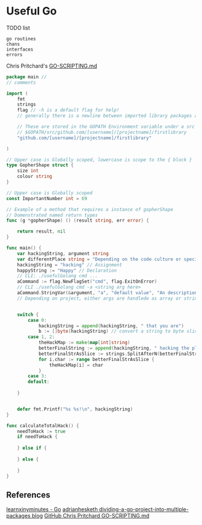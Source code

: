 # Useful Go

TODO list
```
go routines
chans
interfaces
errors
```

Chris Pritchard's [GO-SCRIPTING.md](https://github.com/ChrisPritchard/ctf-writeups/blob/master/GO-SCRIPTING.md)

```go
package main // 
// comments 

import (
	fmt
	strings
	flag // -h is a default flag for help!
	// generally there is a newline between imported library packages and project packages and external depencies

	// These are stored in the GOPATH Environment variable under a src directory 
	// $GOPATH/src/github.com/[username]/[projectname]/firstlibrary
	"github.com/[username]/[projectname]/firstlibrary"

)

// Upper case is Globally scoped, lowercase is scope to the { block }
type GopherShape struct {
	size int
	colour string
}

// Upper case is Globally scoped
const ImportantNumber int = 69 

// Example of a method that requires a instance of gopherShape
// Domenstrated named return types 
func (g *gopherShape) () (result string, err error) { 

	return result, nil
}

func main() {
	var hackingString, argument string 
	var differentPlace string = "Depending on the code culture or specific instance where it make readable sense to write golang like this"
	hackingString = "hacking" // Assignment
	happyString := "Happy" // Declaration 
	// CLI: ./usefulGolang cmd ...
	aCommand := flag.NewFlagSet("cmd", flag.ExitOnError)
	// CLI ./usefulGolang cmd -a <string arg here> 
	aCommand.StringVar(&argument, "a", "default value", "An description")
	// Depending on project, either args are handlede as array or string; Or more likely public CLI repositories that handle this 


	switch {
		case 0:
			hackingString = append(hackingString, " that you are")
			b := []byte(hackingString) // convert a string to byte slice
		case 1, 2:
			theHackMap := make(map[int]string)
			betterFinalString := append(hackingString, " hacking the planet"
			betterFinalStrAsSlice := strings.SplitAfterN(betterFinalString, "", -1)
			for i,char := range betterFinalStrAsSlice {
				theHackMap[i] = char
			}
		case 3:
		default:
	
	} 


	defer fmt.Printf("%s %s!\n", hackingString)
}

func calculateTotalHack() {
	needToHack := true
	if needToHack {
	
	} else if {
	
	} else {
	
	}
}

```


## References

[learnxinyminutes - Go](https://learnxinyminutes.com/docs/go/)
[adrianhesketh dividing-a-go-project-into-multiple-packages blog](https://adrianhesketh.com/2016/04/19/dividing-a-go-project-into-multiple-packages/)
[GitHub Chris Pritchard GO-SCRIPTING.md](https://github.com/ChrisPritchard/ctf-writeups/blob/master/GO-SCRIPTING.md)